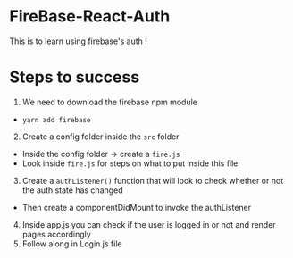 # FireBase-React-Auth
This is to learn using firebase's auth !


# Steps to success

1. We need to download the firebase npm module
  - `yarn add firebase`
2. Create a config folder inside the `src` folder
  - Inside the config folder -> create a `fire.js`
  - Look inside `fire.js` for steps on what to put inside this file
3. Create a `authListener()` function that will look to check whether or not the auth state has changed
  - Then create a componentDidMount to invoke the authListener
4. Inside app.js you can check if the user is logged in or not and render pages accordingly
5. Follow along in Login.js file